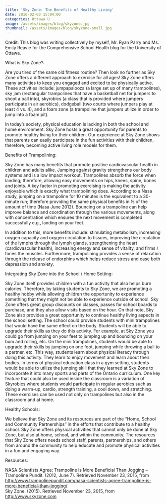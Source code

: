 ```yaml
---
title: 'Sky Zone: The Benefits of Healthy Living'
date: 2016-02-03 15:04:00
categories: Ottawa U
image: /assets/images/blog/skyzone.jpg
thumbnail: /assets/images/blog/skyzone-small.jpg
---
```

Credit: This blog was writing collectively by myself, Mr. Ryan Parry and Ms. Emily Reavie for the Comprehensive School Health blog for the University of Ottawa.

What is Sky Zone?:

Are you tired of the same old fitness routine? Then look no further as Sky Zone offers a different approach to exercise for all ages! Sky Zone offers many activities to keep you engaged and excited to be physically active. These activities include: jumpapalooza (a large set up of many trampolines), sky jam (rectangular trampolines that have a basketball net for jumpers to shoot a ball into), skyrobics (a class that is provided where jumpers participate in air aerobics), dodgeball (two courts where jumpers play at least 4 vs. 4), and a foam zone (a trampoline that jumpers utilize in order to jump into a foam pit).

In today’s society, physical education is lacking in both the school and home environment. Sky Zone hosts a great opportunity for parents to promote healthy living for their children. Our experience at Sky Zone shows that parents can easily participate in the fun activities with their children, therefore, becoming active living role models for them.

Benefits of Trampolining:

Sky Zone has many benefits that promote positive cardiovascular health in children and adults alike. Jumping against gravity strengthens our body systems and is a low impact workout. Trampolines absorb the force when landing; therefore, allowing easy movements on hips, knees, spine, bones and joints. A key factor in promoting exercising is making the activity enjoyable which is exactly what trampolining does. According to a Nasa study, jumping on a trampoline for 10 minutes is the equivalent to a 30-minute run; therefore providing the same physical benefits in ⅓ of the amount of time (Nasa June 2012). Bouncing on a trampoline can help improve balance and coordination through the various movements, along with concentration which ensures the next movement is completed successfully e.g., landing on your feet.

In addition to this, more benefits include: stimulating metabolism, increasing oxygen capacity and oxygen circulation to tissues, improving the circulation of the lymphs through the lymph glands, strengthening the heart (cardiovascular health), increasing energy and sense of vitality, and firms / tones the muscles. Furthermore, trampolining provides a sense of relaxation through the release of endorphins which helps reduce stress and ease both depression and anxiety.

Integrating Sky Zone into the School / Home Setting:

Sky Zone itself provides children with a fun activity that also helps burn calories. Therefore, by taking students to Sky Zone, we are promoting a healthy hobby while allowing children the opportunity to experience something that they might not be able to experience outside of school. Sky Zone offers great group discounts on classes, passes for school boards to purchase, and they also allow visits based on the hour. On that note, Sky Zone also provides a great opportunity to continue healthy living aspects in the school setting. The school could provide students with mini trampolines that would have the same effect on the body. Students will be able to upgrade their skills as they do this activity. For example, at Sky Zone you could go from jumping on your feet to jumping up and bouncing on your bum and rolling, etc. On the mini trampolines, students would be able to upgrade their skills by jumping on one foot, jumping while throwing a ball to a partner, etc. This way, students learn about physical literacy through doing this activity. They learn to enjoy movement and learn about their bodies. In terms of physical education class in a gym setting, students would be able to utilize the jumping skill that they learned at Sky Zone to incorporate it into many sports and parts of the Ontario curriculum. One key feature that could also be used inside the classroom is a variation of Skyrobics where students would participate in regular aerobics such as doing a warm-up, cardio, strength training, a cool down, and stretching. These exercises can be used not only on trampolines but also in the classroom and at home.

Healthy Schools:

We believe that Sky Zone and its resources are part of the “Home, School and Community Partnerships” in the efforts that contribute to a healthy school. Sky Zone offers physical activities that cannot only be done at Sky Zone, but also at home, school, and within the community. The resources that Sky Zone offers needs school staff, parents, partnerships, and others from around the community to help educate and promote physical activities in a fun and engaging way.

Resources:

NASA Scientists Agree: Trampoline is More Beneficial Than Jogging – Trampoline Pundit. (2012, June 7). Retrieved November 23, 2015, from http://www.trampolinepundit.com/nasa-scientists-agree-trampoline-is-more-beneficial-than-jogging/
<br>Sky Zone. (2015). Retrieved November 23, 2015, from http://www.skyzone.com
